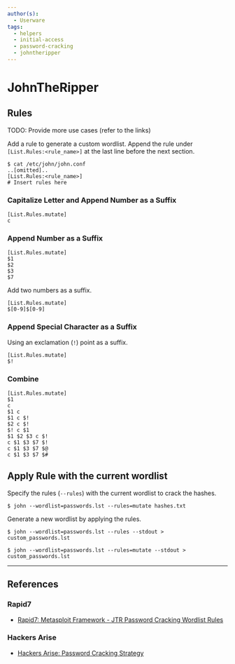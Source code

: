 ```yaml
---
author(s):
  - Userware
tags:
  - helpers
  - initial-access
  - password-cracking
  - johntheripper
---
```

# JohnTheRipper

## Rules

TODO: Provide more use cases (refer to the links)

Add a rule to generate a custom wordlist. Append the rule under `[List.Rules:<rule_name>]` at the last line before the next section.

```
$ cat /etc/john/john.conf
..[omitted]..
[List.Rules:<rule_name>]
# Insert rules here
```

### Capitalize Letter and Append Number as a Suffix

```
[List.Rules.mutate]
c
```

### Append Number as a Suffix

```
[List.Rules.mutate]
$1
$2
$3
$7
```

Add two numbers as a suffix.

```
[List.Rules.mutate]
$[0-9]$[0-9]
```

### Append Special Character as a Suffix

Using an exclamation (`!`) point as a suffix.

```
[List.Rules.mutate]
$!
```

### Combine

```
[List.Rules.mutate]
$1
c
$1 c
$1 c $!
$2 c $!
$! c $1
$1 $2 $3 c $!
c $1 $3 $7 $!
c $1 $3 $7 $@
c $1 $3 $7 $#
```

## Apply Rule with the current wordlist

Specify the rules (`--rules`) with the current wordlist to crack the hashes.

```
$ john --wordlist=passwords.lst --rules=mutate hashes.txt
```

Generate a new wordlist by applying the rules.

```
$ john --wordlist=passwords.lst --rules --stdout > custom_passwords.lst

$ john --wordlist=passwords.lst --rules=mutate --stdout > custom_passwords.lst
```

---
## References

### Rapid7

- [Rapid7: Metasploit Framework - JTR Password Cracking Wordlist Rules](https://github.com/rapid7/metasploit-framework/tree/master/data/jtr)

### Hackers Arise

- [Hackers Arise: Password Cracking Strategy](https://www.hackers-arise.com/password-cracking-strategy)